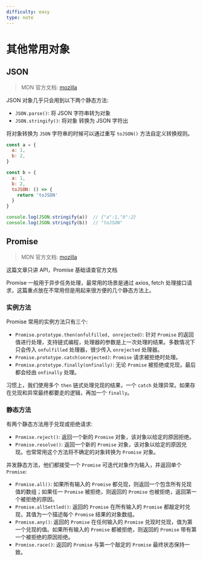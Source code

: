 ```yaml
---
difficulty: easy
type: note
---
```


# 其他常用对象

## JSON

> MDN 官方文档: [mozilla](https://developer.mozilla.org/zh-CN/docs/Web/JavaScript/Reference/Global_Objects/JSON)

JSON 对象几乎只会用到以下两个静态方法:
- `JSON.parse()`: 将 JSON 字符串转为对象
- `JSON.stringify()`: 将对象 转换为 JSON 字符出

将对象转换为 `JSON` 字符串的时候可以通过重写 `toJSON()` 方法自定义转换规则。

```js
const a = {
  a: 1,
  b: 2,
}

const b = {
  a: 1,
  b: 2,
  toJSON: () => {
    return 'toJSON'
  }
}

console.log(JSON.stringify(a))  // {"a":1,"b":2}
console.log(JSON.stringify(b))  // "toJSON"
```

## Promise

> MDN 官方文档: [mozilla](https://developer.mozilla.org/zh-CN/docs/Web/JavaScript/Reference/Global_Objects/Promise)

这篇文章只讲 API，Promise 基础请查官方文档

Promise 一般用于异步任务处理，最常用的场景是通过 axios, fetch 处理接口请求，这篇重点放在不常用但是用起来很方便的几个静态方法上。

### 实例方法

Promise 常用的实例方法只有三个:
- `Promise.prototype.then(onfulfilled, onrejected)`: 针对 `Promise` 的返回值进行处理，支持链式编程，处理器的参数是上一次处理的结果。多数情况下只会传入 `onfulfilled` 处理器，很少传入 `onrejected` 处理器。
- `Promise.prototype.catch(onrejected)`: `Promise` 请求被拒绝时处理。
- `Promise.prototype.finally(onfinally)`: 无论 `Promise` 被拒绝或兑现，最后都会经由 `onfinally` 处理。

习惯上，我们使用多个 `then` 链式处理兑现的结果，一个 `catch` 处理异常。如果存在兑现和异常最终都要走的逻辑，再加一个 `finally`。

### 静态方法

有两个静态方法用于兑现或拒绝请求:
- `Promise.reject()`: 返回一个新的 `Promise` 对象，该对象以给定的原因拒绝。
- `Promise.resolve()`: 返回一个新的 `Promise` 对象，该对象以给定的原因兑现。也常常用这个方法将不确定的对象转换为 `Promise` 对象。

并发静态方法，他们都接受一个 `Promise` 可迭代对象作为输入，并返回单个 `Promise`:
- `Promise.all()`: 如果所有输入的 `Promise` 都兑现，则返回一个包含所有兑现值的数组；如果任一 `Promise` 被拒绝，则返回的 `Promise` 也被拒绝，返回第一个被拒绝的原因。
- `Promise.allSettled()`: 返回的 `Promise` 在所有输入的 `Promise` 都敲定时兑现，其值为一个描述每个 `Promise` 结果的对象数组。
- `Promise.any()`: 返回的 `Promise` 在任何输入的 `Promise` 兑现时兑现，值为第一个兑现的值。如果所有输入的 `Promise` 都被拒绝，则返回的 `Promise` 带有第一个被拒绝的原因拒绝。
- `Promise.race()`: 返回的 `Promise` 与第一个敲定的 `Promise` 最终状态保持一致。